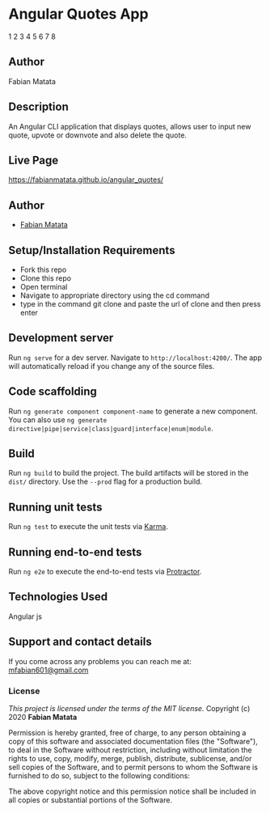 # Angular Quotes App
1 2 3 4 5 6 7 8
## Author
Fabian Matata
## Description
An Angular CLI application that displays quotes, allows user to input new quote, upvote or downvote and also delete the quote.
## Live Page
https://fabianmatata.github.io/angular_quotes/
## Author
- [Fabian Matata](https://github.com/FabianMatata)
## Setup/Installation Requirements
* Fork this repo
* Clone this repo 
* Open terminal
* Navigate to appropriate directory using the cd command
* type in the command git clone and paste the url of clone and then press enter 

## Development server

Run `ng serve` for a dev server. Navigate to `http://localhost:4200/`. The app will automatically reload if you change any of the source files.

## Code scaffolding

Run `ng generate component component-name` to generate a new component. You can also use `ng generate directive|pipe|service|class|guard|interface|enum|module`.

## Build

Run `ng build` to build the project. The build artifacts will be stored in the `dist/` directory. Use the `--prod` flag for a production build.

## Running unit tests

Run `ng test` to execute the unit tests via [Karma](https://karma-runner.github.io).

## Running end-to-end tests

Run `ng e2e` to execute the end-to-end tests via [Protractor](http://www.protractortest.org/).

## Technologies Used
Angular js
## Support and contact details
If you come across any problems you can reach me at: mfabian601@gmail.com
### License
*This project is licensed under the terms of the MIT license.*
Copyright (c) 2020 **Fabian Matata**

Permission is hereby granted, free of charge, to any person obtaining a copy
of this software and associated documentation files (the "Software"), to deal
in the Software without restriction, including without limitation the rights
to use, copy, modify, merge, publish, distribute, sublicense, and/or sell
copies of the Software, and to permit persons to whom the Software is
furnished to do so, subject to the following conditions:

The above copyright notice and this permission notice shall be included in all
copies or substantial portions of the Software.



